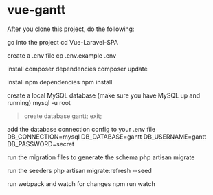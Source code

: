 # vue-gantt

After you clone this project, do the following:

go into the project
cd Vue-Laravel-SPA

create a .env file
cp .env.example .env

install composer dependencies
composer update

install npm dependencies
npm install

create a local MySQL database (make sure you have MySQL up and running)
mysql -u root

> create database gantt;
> exit;

add the database connection config to your .env file
DB_CONNECTION=mysql
DB_DATABASE=gantt
DB_USERNAME=gantt
DB_PASSWORD=secret

run the migration files to generate the schema
php artisan migrate

run the seeders 
php artisan migrate:refresh --seed

run webpack and watch for changes
npm run watch
